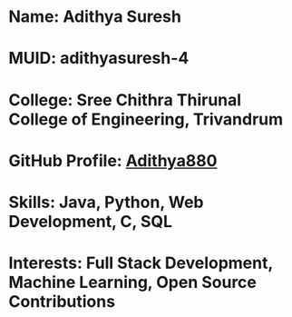 # Name: Adithya Suresh  
# MUID: adithyasuresh-4  
# College: Sree Chithra Thirunal College of Engineering, Trivandrum  
# GitHub Profile: [Adithya880](https://github.com/Adithya880)  
# Skills: Java, Python, Web Development, C, SQL  
# Interests: Full Stack Development, Machine Learning, Open Source Contributions  


